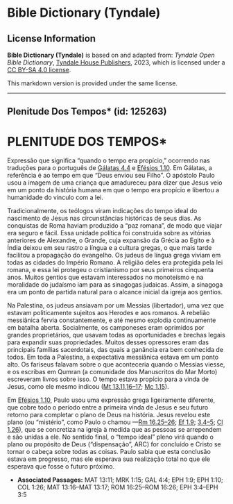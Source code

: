 # Bible Dictionary (Tyndale)

## License Information

**Bible Dictionary (Tyndale)** is based on and adapted from: _Tyndale Open Bible Dictionary_, [Tyndale House Publishers](https://tyndaleopenresources.com/), 2023, which is licensed under a [CC BY-SA 4.0 license](https://creativecommons.org/licenses/by-sa/4.0/legalcode.en).

This markdown version is provided under the same license.



--------------------------------

## Plenitude Dos Tempos* (id: 125263)

PLENITUDE DOS TEMPOS\*
======================

Expressão que significa “quando o tempo era propício,” ocorrendo nas traduções para o português de [Gálatas 4\.4](https://ref.ly/Gal4:4) e [Efésios 1\.10](https://ref.ly/Eph1:10). Em Gálatas, a referência é ao tempo em que “Deus enviou seu Filho”. O apóstolo Paulo usou a imagem de uma criança que amadureceu para dizer que Jesus veio em um ponto da história humana em que o tempo era propício e libertou a humanidade do vínculo com a lei.

Tradicionalmente, os teólogos viram indicações do tempo ideal do nascimento de Jesus nas circunstâncias históricas de seus dias. As conquistas de Roma haviam produzido a “paz romana”, de modo que viajar era seguro e fácil. Essa unidade política foi construída sobre as vitórias anteriores de Alexandre, o Grande, cuja expansão da Grécia ao Egito e à Índia deixou em seu rastro a língua e a cultura gregas, o que mais tarde facilitou a propagação do evangelho. Os judeus de língua grega viviam em todas as cidades do Império Romano. A religião deles era protegida pela lei romana, e essa lei protegeu o cristianismo por seus primeiros cinquenta anos. Muitos gentios que estavam interessados no monoteísmo e na moralidade do judaísmo iam para as sinagogas judaicas. Assim, a sinagoga era um ponto de partida natural para o alcance inicial da igreja aos gentios.

Na Palestina, os judeus ansiavam por um Messias (libertador), uma vez que estavam politicamente sujeitos aos Herodes e aos romanos. A rebelião messiânica fervia constantemente, e até mesmo explodia continuamente em batalha aberta. Socialmente, os camponeses eram oprimidos por grandes proprietários, que usavam todas as oportunidades e brechas legais para expandir suas propriedades. Muitos desses opressores eram das principais famílias sacerdotais, das quais a ganância era bem conhecida de todos. Em toda a Palestina, a expectativa messiânica estava em um ponto alto. Os fariseus falavam sobre o que aconteceria quando o Messias viesse, e os escribas em Qumran (a comunidade dos Manuscritos do Mar Morto) escreveram livros sobre isso. O tempo estava propício para a vinda de Jesus, como ele mesmo indicou ([Mt 13\.11,16–17](https://ref.ly/Matt13:11); [Mc 1\.15](https://ref.ly/Mark1:15)).

Em [Efésios 1\.10](https://ref.ly/Eph1:10), Paulo usou uma expressão grega ligeiramente diferente, que cobre todo o período entre a primeira vinda de Jesus e seu futuro retorno para completar o plano de Deus na história. Jesus revelou este plano (ou “mistério”, como Paulo o chamou —[Rm 16\.25–26](https://ref.ly/Rom16:25-Rom16:26); [Ef 1\.9](https://ref.ly/Eph1:9); [3\.4–5](https://ref.ly/Eph3:4-Eph3:5); [Cl 1\.26](https://ref.ly/Col1:26)), que se concretiza na igreja à medida que as pessoas se arrependem e são unidas a ele. No sentido final, o “tempo ideal” pleno virá quando o plano ou propósito de Deus (“dispensação”, ARC) for concluído e Cristo se tornar o cabeça sobre todas as coisas. Paulo sabia que esta conclusão estava em progresso, mas ele esperava sua realização total no que ele esperava que fosse o futuro próximo.

* **Associated Passages:** MAT 13:11; MRK 1:15; GAL 4:4; EPH 1:9; EPH 1:10; COL 1:26; MAT 13:16–MAT 13:17; ROM 16:25–ROM 16:26; EPH 3:4–EPH 3:5


